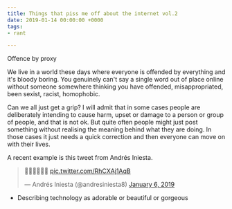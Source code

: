 ```yaml
---
title: Things that piss me off about the internet vol.2
date: 2019-01-14 00:00:00 +0000
tags:
- rant

---
```

Offence by proxy

We live in a world these days where everyone is offended by everything and it's bloody boring. You genuinely can't say a single word out of place online without someone somewhere thinking you have offended, misappropriated, been sexist, racist, homophobic.

Can we all just get a grip? I will admit that in some cases people are deliberately intending to cause harm, upset or damage to a person or group of people, and that is not ok. But quite often people might just post something without realising the meaning behind what they are doing. In those cases it just needs a quick correction and then everyone can move on with their lives.

A recent example is this tweet from Andrés Iniesta.

<blockquote class="twitter-tweet" data-lang="en"><p lang="und" dir="ltr">👑👑👑💫💫💫 <a href="https://t.co/RhCXAj1AqB">pic.twitter.com/RhCXAj1AqB</a></p>&mdash; Andrés Iniesta (@andresiniesta8) <a href="[https://twitter.com/andresiniesta8/status/1081989025710436357?ref_src=twsrc%5Etfw](https://twitter.com/andresiniesta8/status/1081989025710436357?ref_src=twsrc%5Etfw "https://twitter.com/andresiniesta8/status/1081989025710436357?ref_src=twsrc%5Etfw")">January 6, 2019</a></blockquote>

<script async src="[https://platform.twitter.com/widgets.js](https://platform.twitter.com/widgets.js "https://platform.twitter.com/widgets.js")" charset="utf-8"></script>

* Describing technology as adorable or beautiful or gorgeous